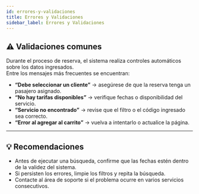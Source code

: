 ```yaml
---
id: errores-y-validaciones
title: Errores y Validaciones
sidebar_label: Errores y Validaciones
---
```


## ⚠️ Validaciones comunes

Durante el proceso de reserva, el sistema realiza controles automáticos sobre los datos ingresados.  
Entre los mensajes más frecuentes se encuentran:

- **“Debe seleccionar un cliente”** → asegúrese de que la reserva tenga un pasajero asignado.  
- **“No hay tarifas disponibles”** → verifique fechas o disponibilidad del servicio.  
- **“Servicio no encontrado”** → revise que el filtro o el código ingresado sea correcto.  
- **“Error al agregar al carrito”** → vuelva a intentarlo o actualice la página.

---

## 💡 Recomendaciones

- Antes de ejecutar una búsqueda, confirme que las fechas estén dentro de la validez del sistema.  
- Si persisten los errores, limpie los filtros y repita la búsqueda.  
- Contacte al área de soporte si el problema ocurre en varios servicios consecutivos.

<!-- ![Errores comunes](../../static/img/reservas-online/general/errores.png) -->
